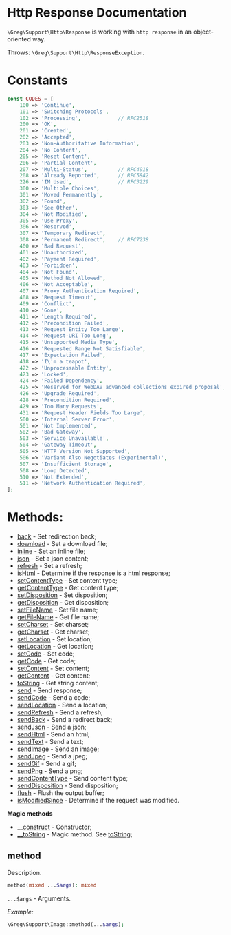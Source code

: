 # Http Response Documentation

`\Greg\Support\Http\Response` is working with `http response` in an object-oriented way.

Throws: `\Greg\Support\Http\ResponseException`.

# Constants

```php
const CODES = [
    100 => 'Continue',
    101 => 'Switching Protocols',
    102 => 'Processing',            // RFC2518
    200 => 'OK',
    201 => 'Created',
    202 => 'Accepted',
    203 => 'Non-Authoritative Information',
    204 => 'No Content',
    205 => 'Reset Content',
    206 => 'Partial Content',
    207 => 'Multi-Status',          // RFC4918
    208 => 'Already Reported',      // RFC5842
    226 => 'IM Used',               // RFC3229
    300 => 'Multiple Choices',
    301 => 'Moved Permanently',
    302 => 'Found',
    303 => 'See Other',
    304 => 'Not Modified',
    305 => 'Use Proxy',
    306 => 'Reserved',
    307 => 'Temporary Redirect',
    308 => 'Permanent Redirect',    // RFC7238
    400 => 'Bad Request',
    401 => 'Unauthorized',
    402 => 'Payment Required',
    403 => 'Forbidden',
    404 => 'Not Found',
    405 => 'Method Not Allowed',
    406 => 'Not Acceptable',
    407 => 'Proxy Authentication Required',
    408 => 'Request Timeout',
    409 => 'Conflict',
    410 => 'Gone',
    411 => 'Length Required',
    412 => 'Precondition Failed',
    413 => 'Request Entity Too Large',
    414 => 'Request-URI Too Long',
    415 => 'Unsupported Media Type',
    416 => 'Requested Range Not Satisfiable',
    417 => 'Expectation Failed',
    418 => 'I\'m a teapot',                                               // RFC2324
    422 => 'Unprocessable Entity',                                        // RFC4918
    423 => 'Locked',                                                      // RFC4918
    424 => 'Failed Dependency',                                           // RFC4918
    425 => 'Reserved for WebDAV advanced collections expired proposal',   // RFC2817
    426 => 'Upgrade Required',                                            // RFC2817
    428 => 'Precondition Required',                                       // RFC6585
    429 => 'Too Many Requests',                                           // RFC6585
    431 => 'Request Header Fields Too Large',                             // RFC6585
    500 => 'Internal Server Error',
    501 => 'Not Implemented',
    502 => 'Bad Gateway',
    503 => 'Service Unavailable',
    504 => 'Gateway Timeout',
    505 => 'HTTP Version Not Supported',
    506 => 'Variant Also Negotiates (Experimental)',                      // RFC2295
    507 => 'Insufficient Storage',                                        // RFC4918
    508 => 'Loop Detected',                                               // RFC5842
    510 => 'Not Extended',                                                // RFC2774
    511 => 'Network Authentication Required',                             // RFC6585
];
```

# Methods:

* [back](#back) - Set redirection back;
* [download](#download) - Set a download file;
* [inline](#inline) - Set an inline file;
* [json](#json) - Set a json content;
* [refresh](#refresh) - Set a refresh;
* [isHtml](#isHtml) - Determine if the response is a html response;
* [setContentType](#setcontenttype) - Set content type;
* [getContentType](#getcontenttype) - Get content type;
* [setDisposition](#setdisposition) - Set disposition;
* [getDisposition](#getdisposition) - Get disposition;
* [setFileName](#setfilename) - Set file name;
* [getFileName](#getfilename) - Get file name;
* [setCharset](#setcharset) - Set charset;
* [getCharset](#getcharset) - Get charset;
* [setLocation](#setlocation) - Set location;
* [getLocation](#getlocation) - Get location;
* [setCode](#setcode) - Set code;
* [getCode](#getcode) - Get code;
* [setContent](#setcontent) - Set content;
* [getContent](#getcontent) - Get content;
* [toString](#tostring) - Get string content;
* [send](#send) - Send response;
* [sendCode](#sendcode) - Send a code;
* [sendLocation](#sendlocation) - Send a location;
* [sendRefresh](#sendrefresh) - Send a refresh;
* [sendBack](#sendback) - Send a redirect back;
* [sendJson](#sendjson) - Send a json;
* [sendHtml](#sendhtml) - Send an html;
* [sendText](#sendtext) - Send a text;
* [sendImage](#sendtext) - Send an image;
* [sendJpeg](#sendjpeg) - Send a jpeg;
* [sendGif](#sendgif) - Send a gif;
* [sendPng](#sendpng) - Send a png;
* [sendContentType](#sendcontenttype) - Send content type;
* [sendDisposition](#senddisposition) - Send disposition;
* [flush](#flush) - Flush the output buffer;
* [isModifiedSince](#ismodifiedsince) - Determine if the request was modified.

**Magic methods**

* [__construct](#__construct) - Constructor;
* [__toString](#__toString) - Magic method. See [toString](#toString);

## method

Description.

```php
method(mixed ...$args): mixed
```

`...$args` - Arguments.

_Example:_

```php
\Greg\Support\Image::method(...$args);
```
